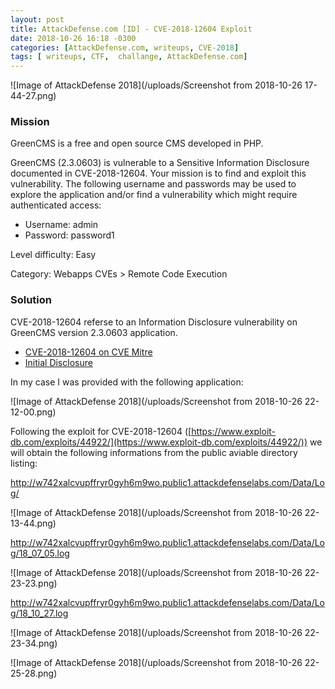 ```yaml
---
layout: post
title: AttackDefense.com [ID] - CVE-2018-12604 Exploit
date: 2018-10-26 16:18 -0300
categories: [AttackDefense.com, writeups, CVE-2018]
tags: [ writeups, CTF,  challange, AttackDefense.com]
---
```


![Image of AttackDefense 2018](/uploads/Screenshot from 2018-10-26 17-44-27.png)

### Mission

GreenCMS is a free and open source CMS developed in PHP.

GreenCMS (2.3.0603) is vulnerable to a Sensitive Information Disclosure documented in CVE-2018-12604. Your mission is to find and exploit this vulnerability. The following username and passwords may be used to explore the application and/or find a vulnerability which might require authenticated access:

- Username:  admin   
- Password:   password1

Level difficulty: Easy

Category: Webapps CVEs > Remote Code Execution

### Solution

CVE-2018-12604 referse to an Information Disclosure vulnerability on GreenCMS version 2.3.0603 application.

- [CVE-2018-12604 on CVE Mitre](https://cve.mitre.org/cgi-bin/cvename.cgi?name=CVE-2018-12604)
- [Initial Disclosure](https://github.com/GreenCMS/GreenCMS/issues/110)

In my case I was provided with the following application:

![Image of AttackDefense 2018](/uploads/Screenshot from 2018-10-26 22-12-00.png)

Following the exploit for CVE-2018-12604 ([https://www.exploit-db.com/exploits/44922/](https://www.exploit-db.com/exploits/44922/)) we will obtain the following informations from the public aviable directory listing:

http://w742xalcvupffryr0gyh6m9wo.public1.attackdefenselabs.com/Data/Log/

![Image of AttackDefense 2018](/uploads/Screenshot from 2018-10-26 22-13-44.png)

http://w742xalcvupffryr0gyh6m9wo.public1.attackdefenselabs.com/Data/Log/18_07_05.log

![Image of AttackDefense 2018](/uploads/Screenshot from 2018-10-26 22-23-23.png)

http://w742xalcvupffryr0gyh6m9wo.public1.attackdefenselabs.com/Data/Log/18_10_27.log

![Image of AttackDefense 2018](/uploads/Screenshot from 2018-10-26 22-23-34.png)

![Image of AttackDefense 2018](/uploads/Screenshot from 2018-10-26 22-25-28.png)

